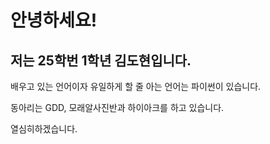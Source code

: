 안녕하세요!
===================
저는 25학번 1학년 김도현입니다.
-------------------

배우고 있는 언어이자 유일하게 할 줄 아는 언어는 파이썬이 있습니다.

동아리는 GDD, 모래알사진반과 하이아크를 하고 있습니다.

열심히하겠습니다.
